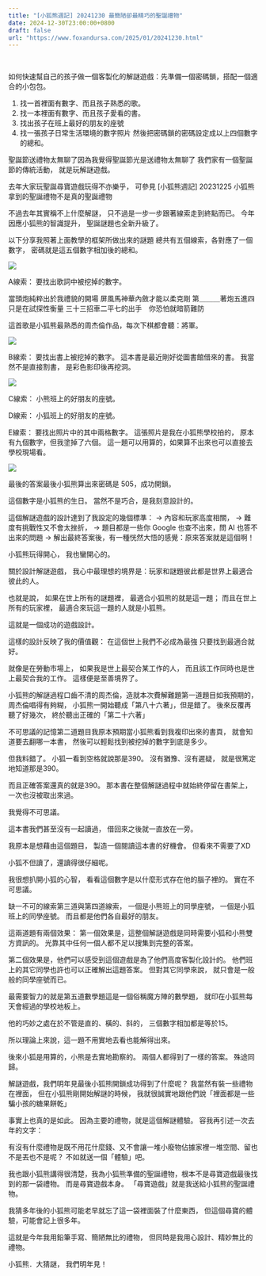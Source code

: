 ```yaml
---
title: "[小狐熊週記] 20241230 最簡陋卻最精巧的聖誕禮物"
date: 2024-12-30T23:00:00+0800
draft: false
url: "https://www.foxandursa.com/2025/01/20241230.html"
---
```


 

如何快速幫自己的孩子做一個客製化的解謎遊戲：先準備一個密碼鎖，搭配一個適合的小包包。

1. 找一首裡面有數字、而且孩子熟悉的歌。
2. 找一本裡面有數字、而且孩子愛看的書。
3. 找出孩子在班上最好的朋友的座號
4. 找一張孩子日常生活環境的數字照片  然後把密碼鎖的密碼設定成以上四個數字的總和。

聖誕節送禮物太無聊了因為我覺得聖誕節光是送禮物太無聊了
我們家有一個聖誕節的傳統活動，
就是玩解謎遊戲。

去年大家玩聖誕尋寶遊戲玩得不亦樂乎，
可參見 [小狐熊週記] 20231225 小狐熊拿到的聖誕禮物不是真的聖誕禮物

不過去年其實稱不上什麼解謎，
只不過是一步一步跟著線索走到終點而已。
今年因應小狐熊的智識提升，
聖誕謎題也全新升級了。

以下分享我照著上面教學的框架所做出來的謎題
總共有五個線索，各對應了一個數字，
密碼就是這五個數字相加後的總和。




![]($https://blogger.googleusercontent.com/img/a/AVvXsEiBghg523rlHRhZCJ8XuOzCAJEOdY7e6U6YCgKk2z7RmUJ45TuWOXp8edZGfBBQvmaTd62tzXR_22JE7yrzphzgnzreteSO-zyhcfxDX43hJt7GWCi37mD3NzHoM3wHJzJje5_8on2xNE2uUBYnozJPvlGrbMmA7SHzzfpk_LtydLSIocwlyr0XbaiF6zI)



A線索：
要找出歌詞中被挖掉的數字。

當頭炮純粹出於我禮貌的開場
屏風馬神華內斂才能以柔克剛
第＿＿＿著炮五進四　只是在試探性衡量
三十三招車二平七的出手　你恐怕就暗箭難防

這首歌是小狐熊最熟悉的周杰倫作品，每次下棋都會聽：將軍。




![]($https://blogger.googleusercontent.com/img/a/AVvXsEhiPD-lE1GyA08C8vMrjBOaZMOyX8Z7PBKOkTWGDH81DyMG7rppIG_7ma-xywsDvUcjOH8EboVzslMFmzKAEB50Qyyt3QDLtrjmYRrc4SXrgIwI10f3kHEKuO2BOgQ5lplsC5syqAySYBCJh6amR0Wtd3mcnlXB4oMwGNu1zfkwonZWUlz-4BmVQYrPuVw)



B線索：
要找出書上被挖掉的數字。
這本書是最近剛好從圖書館借來的書。
我當然不是直接割書，
是彩色影印後再挖洞。




![]($https://blogger.googleusercontent.com/img/a/AVvXsEj7fS2ztFs5ZK8bzaCGPjb_sHUT3AwnlWosMrN5wPeRQrxX00FQqG0TjEbD-fzgqsrEsUlKA2828k4fm5JhNqYyR5bLh8v9U8YFKjxX0vnNc469gdEKCuLARyc8NEEXjrDPECco8bMGZ3-xbp7SlLr6R5PhtW4B_K43jHaMrXGe2q78MRSPDRPD2Q2leGA)



C線索：
小熊班上的好朋友的座號。

D線索：
小狐班上的好朋友的座號。

E線索：
要找出照片中的其中兩格數字。
這張照片是我在小狐熊學校拍的，
原本有九個數字，但我塗掉了六個。
這一題可以用算的，如果算不出來也可以直接去學校現場看。




![]($https://blogger.googleusercontent.com/img/a/AVvXsEg3zaFT56rnOQbSit2hlAwPAAm8CNPOwF_-SkIKC1o-uP4xnIIquG0toRK9paTpbcmQKOHAsAILlkQ9WNoq106unrU9Y8AYtbp0g4EsWdEX8BDplrXBB2GxhlNz0PVx4SUpGFetXanmAp7xSRrfyzfQiXZTYdiWQ9juWJKquKTFnR9H5SfkeRjm-H5SIAg)



最後的答案最後小狐熊算出來密碼是 505，成功開鎖。

這個數字是小狐熊的生日。
當然不是巧合，是我刻意設計的。

這個解謎遊戲的設計達到了我設定的幾個標準：
→ 內容和玩家高度相關，
→ 難度有挑戰性又不會太挫折，
→ 題目都是一些你 Google 也查不出來，問 AI 也答不出來的問題
→ 解出最終答案後，有一種恍然大悟的感覺：原來答案就是這個啊！

小狐熊玩得開心，
我也蠻開心的。

關於設計解謎遊戲，
我心中最理想的境界是：玩家和謎題彼此都是世界上最適合彼此的人。

也就是說，
如果在世上所有的謎題裡，
最適合小狐熊的就是這一題；
而且在世上所有的玩家裡，
最適合來玩這一題的人就是小狐熊。

這就是一個成功的遊戲設計。

這樣的設計反映了我的價值觀：
在這個世上我們不必成為最強
只要找到最適合就好。

就像是在勞動市場上，
如果我是世上最契合某工作的人，
而且該工作同時也是世上最契合我的工作。
這樣便是至善境界了。

小狐熊的解謎過程口齒不清的周杰倫，造就本次費解難題第一道題目如我預期的，
周杰倫唱得有夠糊，
小狐熊一開始聽成「第八十六著」，但是錯了。
後來反覆再聽了好幾次，
終於聽出正確的「第二十六著」

不可思議的記憶第二道題目我原本預期當小狐熊看到我複印出來的書頁，
就會知道要去翻哪一本書，
然後可以輕鬆找到被挖掉的數字到底是多少。

但我料錯了。
小狐一看到空格就說那是390。
沒有猶豫、沒有遲疑，
就是很篤定地知道那是390。

而且正確答案還真的就是390。
那本書在整個解謎過程中就始終停留在書架上，
一次也沒被取出來過。

我覺得不可思議。

這本書我們甚至沒有一起讀過，
借回來之後就一直放在一旁。

我原本是想藉由這個題目，
製造一個閱讀這本書的好機會。
但看來不需要了XD

小狐不但讀了，還讀得很仔細呢。

我很想扒開小狐的心智，
看看這個數字是以什麼形式存在他的腦子裡的。
實在不可思議。

缺一不可的線索第三道與第四道線索，
一個是小熊班上的同學座號，
一個是小狐班上的同學座號。
而且都是他們各自最好的朋友。

這兩道題有兩個效果：
第一個效果是，這整個解謎遊戲是同時需要小狐和小熊雙方資訊的。
光靠其中任何一個人都不足以搜集到完整的答案。

第二個效果是，他們可以感受到這個遊戲是為了他們高度客製化設計的。
他們班上的其它同學也許也可以正確解出這題答案。
但對其它同學來說，
就只會是一般般的同學座號而已。

最需要智力的就是第五道數學題這是一個俗稱魔方陣的數學題，
就印在小狐熊每天會經過的學校地板上。

他的巧妙之處在於不管是直的、橫的、斜的，
三個數字相加都是等於15。

所以理論上來說，這一題不用實地去看也能解得出來。

後來小狐是用算的，小熊是去實地勘察的。
兩個人都得到了一樣的答案。
殊途同歸。

解謎遊戲，我們明年見最後小狐熊開鎖成功得到了什麼呢？
我當然有裝一些禮物在裡面，
但在小狐熊剛開始解謎的時候，
我就很誠實地跟他們說「裡面都是一些騙小孩的糖果餅乾」

事實上也真的是如此。
因為主要的禮物，就是這個解謎體驗。
容我再引述一次去年的文字：

有沒有什麼禮物是既不用花什麼錢、又不會讓一堆小廢物佔據家裡一堆空間、留也不是丟也不是呢？
不如就送一個「體驗」吧。

我也跟小狐熊講得很清楚，我為小狐熊準備的聖誕禮物，根本不是尋寶遊戲最後找到的那一袋禮物。
而是尋寶遊戲本身。
「尋寶遊戲」就是我送給小狐熊的聖誕禮物。

我猜多年後的小狐熊可能老早就忘了這一袋裡面裝了什麼東西，
但這個尋寶的體驗，可能會記上很多年。

這就是今年我用鉛筆手寫、簡陋無比的禮物，
但同時是我用心設計、精妙無比的禮物。

小狐熊．大猜謎，
我們明年見！


